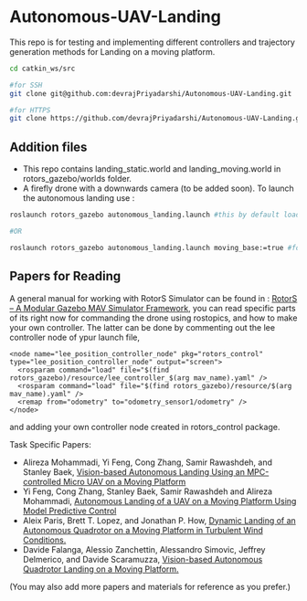 # Autonomous-UAV-Landing

This repo is for testing and implementing different controllers and trajectory generation methods for Landing on a moving platform.

```bash
cd catkin_ws/src

#for SSH
git clone git@github.com:devrajPriyadarshi/Autonomous-UAV-Landing.git

#for HTTPS
git clone https://github.com/devrajPriyadarshi/Autonomous-UAV-Landing.git
```

## Addition files
- This repo contains landing_static.world and landing_moving.world in rotors_gazebo/worlds folder.
- A firefly drone with a downwards camera (to be added soon).
To launch the autonomous landing use :
```bash
roslaunch rotors_gazebo autonomous_landing.launch #this by default loads the static world

#OR

roslaunch rotors_gazebo autonomous_landing.launch moving_base:=true #for moving platform
```

## Papers for Reading
A general manual for working with RotorS Simulator can be found in : [RotorS – A Modular Gazebo MAV Simulator Framework](https://www.researchgate.net/publication/309291237), you can read specific parts of its right now for commanding the drone using rostopics, and how to make your own controller. The latter can be done by commenting out the lee controller node of ypur launch file,
```
<node name="lee_position_controller_node" pkg="rotors_control" type="lee_position_controller_node" output="screen">
  <rosparam command="load" file="$(find rotors_gazebo)/resource/lee_controller_$(arg mav_name).yaml" />
  <rosparam command="load" file="$(find rotors_gazebo)/resource/$(arg mav_name).yaml" />
  <remap from="odometry" to="odometry_sensor1/odometry" />
</node>
 ````
 and adding your own controller node created in rotors_control package.

Task Specific Papers:
- Alireza Mohammadi, Yi Feng, Cong Zhang, Samir Rawashdeh, and Stanley Baek, [Vision-based Autonomous Landing Using an MPC-controlled Micro UAV on a Moving Platform](https://ieeexplore.ieee.org/document/9214043)
- Yi Feng, Cong Zhang, Stanley Baek, Samir Rawashdeh and Alireza Mohammadi, [Autonomous Landing of a UAV on a Moving Platform Using Model Predictive Control](https://mdpi-res.com/d_attachment/drones/drones-02-00034/article_deploy/drones-02-00034.pdf?version=1539336596)
- Aleix Paris, Brett T. Lopez, and Jonathan P. How, [Dynamic Landing of an Autonomous Quadrotor on a Moving Platform in Turbulent Wind Conditions.](https://arxiv.org/pdf/1909.11071.pdf)
- Davide Falanga, Alessio Zanchettin, Alessandro Simovic, Jeffrey Delmerico, and Davide Scaramuzza, [Vision-based Autonomous Quadrotor Landing on a Moving Platform.](https://rpg.ifi.uzh.ch/docs/SSRR17_Falanga.pdf)

(You may also add more papers and materials for reference as you prefer.)
